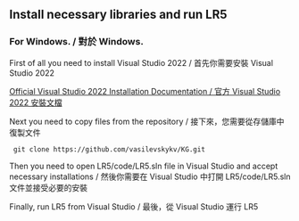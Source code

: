 ## Install necessary libraries and run LR5

### For Windows. / 對於 Windows.

First of all you need to install Visual Studio 2022 / 首先你需要安裝 Visual Studio 2022

[Official Visual Studio 2022 Installation Documentation / 官方 Visual Studio 2022 安裝文檔](https://visualstudio.microsoft.com/zh-hant/vs/)

Next you need to copy files from the repository / 接下來，您需要從存儲庫中復製文件
```{r, engine='bash', count_lines}
 git clone https://github.com/vasilevskykv/KG.git
```

Then you need to open LR5/code/LR5.sln file in Visual Studio and accept necessary installations / 然後你需要在 Visual Studio 中打開 LR5/code/LR5.sln 文件並接受必要的安裝

Finally, run LR5 from Visual Studio / 最後，從 Visual Studio 運行 LR5

